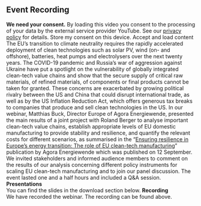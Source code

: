 ##  Event Recording 
**We need your consent.**
By loading this video you consent to the processing of your data by the external service provider YouTube. See our ​[privacy policy](https://www.agora-energiewende.org/privacy-policy)​ for details.
Store my consent on this device.
Accept and load content
The EU’s transition to climate neutrality requires the rapidly accelerated deployment of clean technologies such as solar PV, wind (on- and offshore), batteries, heat pumps and electrolysers over the next twenty years.
The COVID-19 pandemic and Russia’s war of aggression against Ukraine have put a spotlight on the vulnerability of globally integrated clean-tech value chains and show that the secure supply of critical raw materials, of refined materials, of components or final products cannot be taken for granted. These concerns are exacerbated by growing political rivalry between the US and China that could disrupt international trade, as well as by the US Inflation Reduction Act, which offers generous tax breaks to companies that produce and sell clean technologies in the US.
In our webinar, Matthias Buck, Director Europe of Agora Energiewende, presented the main results of a joint project with Roland Berger to analyse important clean-tech value chains, establish appropriate levels of EU domestic manufacturing to provide stability and resilience, and quantify the relevant costs for different scenarios, as summarised in the “[Ensuring resilience in Europe’s energy transition: The role of EU clean-tech manufacturing](https://www.agora-energiewende.de/en/publications/ensuring-resilience-in-europes-energy-transition/)” publication by Agora Energiewende which was published on 12 September.
We invited stakeholders and informed audience members to comment on the results of our analysis concerning different policy instruments for scaling EU clean-tech manufacturing and to join our panel discussion.
The event lasted one and a half hours and included a Q&A session.
**Presentations**  
You can find the slides in the download section below.
**Recording**  
We have recorded the webinar. The recording can be found above.